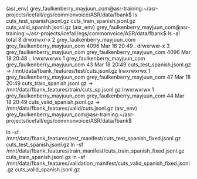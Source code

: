 (asr_env) grey_faulkenberry_mayjuun_com@asr-training:~/asr-projects/icefall/egs/commonvoice/ASR/data/fbank$ ls
cuts_test_spanish.jsonl.gz  cuts_train_spanish.jsonl.gz  cuts_valid_spanish.jsonl.gz
(asr_env) grey_faulkenberry_mayjuun_com@asr-training:~/asr-projects/icefall/egs/commonvoice/ASR/data/fbank$ ls -al
total 8
drwxrwxr-x 2 grey_faulkenberry_mayjuun_com grey_faulkenberry_mayjuun_com 4096 Mar 18 20:49 .
drwxrwxr-x 3 grey_faulkenberry_mayjuun_com grey_faulkenberry_mayjuun_com 4096 Mar 18 20:48 ..
lrwxrwxrwx 1 grey_faulkenberry_mayjuun_com grey_faulkenberry_mayjuun_com   43 Mar 18 20:49 cuts_test_spanish.jsonl.gz -> /mnt/data/fbank_features/test/cuts.jsonl.gz
lrwxrwxrwx 1 grey_faulkenberry_mayjuun_com grey_faulkenberry_mayjuun_com   47 Mar 18 20:49 cuts_train_spanish.jsonl.gz -> /mnt/data/fbank_features/train/cuts_sp.jsonl.gz
lrwxrwxrwx 1 grey_faulkenberry_mayjuun_com grey_faulkenberry_mayjuun_com   44 Mar 18 20:49 cuts_valid_spanish.jsonl.gz -> /mnt/data/fbank_features/valid/cuts.jsonl.gz
(asr_env) grey_faulkenberry_mayjuun_com@asr-training:~/asr-projects/icefall/egs/commonvoice/ASR/data/fbank$ 

ln -sf /mnt/data/fbank_features/test_manifest/cuts_test_spanish_fixed.jsonl.gz cuts_test_spanish.jsonl.gz
ln -sf /mnt/data/fbank_features/train_manifest/cuts_train_spanish_fixed.jsonl.gz cuts_train_spanish.jsonl.gz
ln -sf /mnt/data/fbank_features/validation_manifest/cuts_valid_spanish_fixed.jsonl.gz cuts_valid_spanish.jsonl.gz